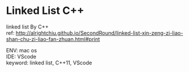# Linked List C++
linked list By C++  
ref: http://alrightchiu.github.io/SecondRound/linked-list-xin-zeng-zi-liao-shan-chu-zi-liao-fan-zhuan.html#print 

ENV: mac os  
IDE: VScode  
keyword: linked list, C++11, VScode   
